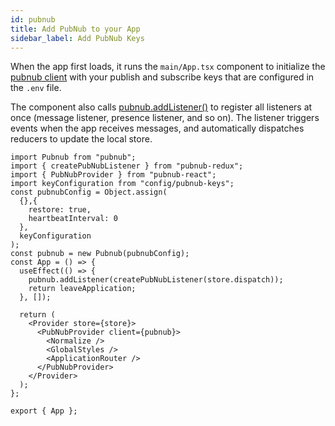 ```yaml
---
id: pubnub
title: Add PubNub to your App
sidebar_label: Add PubNub Keys
---
```


When the app first loads, it runs the `main/App.tsx` component to initialize the [pubnub client](https://www.pubnub.com/docs/chat/reference/users#initialize-pubnub) with your publish and subscribe keys that are configured in the `.env` file.

The component also calls [pubnub.addListener()](https://www.pubnub.com/docs/chat/redux/using#register-listeners) to register all listeners at once (message listener, presence listener, and so on). 
The listener triggers events when the app receives messages, and automatically dispatches reducers to update the local store.

```tsx
import Pubnub from "pubnub";
import { createPubNubListener } from "pubnub-redux";
import { PubNubProvider } from "pubnub-react";
import keyConfiguration from "config/pubnub-keys";
const pubnubConfig = Object.assign(
  {},{
    restore: true,
    heartbeatInterval: 0
  },
  keyConfiguration
);
const pubnub = new Pubnub(pubnubConfig);
const App = () => {
  useEffect(() => {
    pubnub.addListener(createPubNubListener(store.dispatch));
    return leaveApplication;
  }, []);
  
  return (
    <Provider store={store}>
      <PubNubProvider client={pubnub}>
        <Normalize />
        <GlobalStyles />
        <ApplicationRouter />
      </PubNubProvider>
    </Provider>
  );
};
  
export { App };
```